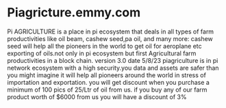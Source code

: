 # Piagricture.emmy.com
Pi AGRICULTURE is a place in pi ecosystem that deals in all types of farm productivities like oil beam, cashew seed,pa oil, and many more: cashew seed will help all the pioneers in the world to get oil for aeroplane  etc exporting of oils.not only in pi ecosystem but first Agricultural farm productivities in a block chain.
version 3.0
date 5/8/23
piagriculture is in pi network ecosystem with a high security.you data and assets are safer than you might imagine
it will help all pioneers around the world in stress of importation and exportation.
you will get discount when you purchase a minimum of 100 pics of 25/Ltr of oil from us.
if you buy any of our farm product worth of $6000 from us you will have a discount of 3%

